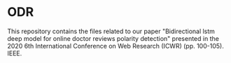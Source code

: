 # ODR
This repository contains the files related to our paper "Bidirectional lstm deep model for online doctor reviews polarity detection" presented in 
the 2020 6th International Conference on Web Research (ICWR) (pp. 100-105). IEEE.
